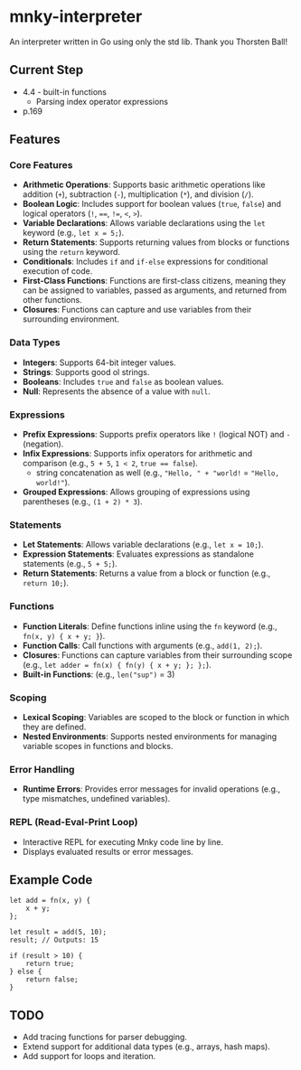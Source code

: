 # mnky-interpreter

An interpreter written in Go using only the std lib. Thank you Thorsten Ball!

## Current Step

- 4.4 - built-in functions
  - Parsing index operator expressions
- p.169

## Features

### Core Features

- **Arithmetic Operations**: Supports basic arithmetic operations like addition (`+`), subtraction (`-`), multiplication (`*`), and division (`/`).
- **Boolean Logic**: Includes support for boolean values (`true`, `false`) and logical operators (`!`, `==`, `!=`, `<`, `>`).
- **Variable Declarations**: Allows variable declarations using the `let` keyword (e.g., `let x = 5;`).
- **Return Statements**: Supports returning values from blocks or functions using the `return` keyword.
- **Conditionals**: Includes `if` and `if-else` expressions for conditional execution of code.
- **First-Class Functions**: Functions are first-class citizens, meaning they can be assigned to variables, passed as arguments, and returned from other functions.
- **Closures**: Functions can capture and use variables from their surrounding environment.

### Data Types

- **Integers**: Supports 64-bit integer values.
- **Strings**: Supports good ol strings.
- **Booleans**: Includes `true` and `false` as boolean values.
- **Null**: Represents the absence of a value with `null`.

### Expressions

- **Prefix Expressions**: Supports prefix operators like `!` (logical NOT) and `-` (negation).
- **Infix Expressions**: Supports infix operators for arithmetic and comparison (e.g., `5 + 5`, `1 < 2`, `true == false`).
  - string concatenation as well (e.g., `"Hello, " + "world!` = `"Hello, world!"`).
- **Grouped Expressions**: Allows grouping of expressions using parentheses (e.g., `(1 + 2) * 3`).

### Statements

- **Let Statements**: Allows variable declarations (e.g., `let x = 10;`).
- **Expression Statements**: Evaluates expressions as standalone statements (e.g., `5 + 5;`).
- **Return Statements**: Returns a value from a block or function (e.g., `return 10;`).

### Functions

- **Function Literals**: Define functions inline using the `fn` keyword (e.g., `fn(x, y) { x + y; }`).
- **Function Calls**: Call functions with arguments (e.g., `add(1, 2);`).
- **Closures**: Functions can capture variables from their surrounding scope (e.g., `let adder = fn(x) { fn(y) { x + y; }; };`).
- **Built-in Functions**: (e.g., `len("sup")` = 3)

### Scoping

- **Lexical Scoping**: Variables are scoped to the block or function in which they are defined.
- **Nested Environments**: Supports nested environments for managing variable scopes in functions and blocks.

### Error Handling

- **Runtime Errors**: Provides error messages for invalid operations (e.g., type mismatches, undefined variables).

### REPL (Read-Eval-Print Loop)

- Interactive REPL for executing Mnky code line by line.
- Displays evaluated results or error messages.

## Example Code

```mnky
let add = fn(x, y) {
    x + y;
};

let result = add(5, 10);
result; // Outputs: 15

if (result > 10) {
    return true;
} else {
    return false;
}
```

## TODO

- Add tracing functions for parser debugging.
- Extend support for additional data types (e.g., arrays, hash maps).
- Add support for loops and iteration.

